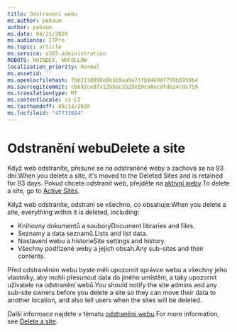 ```yaml
---
title: Odstranění webu
ms.author: pebaum
author: pebaum
ms.date: 04/21/2020
ms.audience: ITPro
ms.topic: article
ms.service: o365-administration
ROBOTS: NOINDEX, NOFOLLOW
localization_priority: Normal
ms.assetid: ''
ms.openlocfilehash: 7bb2110898e8b5b9aa9a73fb04698f759b5959b4
ms.sourcegitcommit: c6692ce0fa1358ec3529e59ca0ecdfdea4cdc759
ms.translationtype: MT
ms.contentlocale: cs-CZ
ms.lasthandoff: 09/14/2020
ms.locfileid: "47731024"
---
```

# <a name="delete-a-site"></a><span data-ttu-id="dd9f9-102">Odstranění webu</span><span class="sxs-lookup"><span data-stu-id="dd9f9-102">Delete a site</span></span>

<span data-ttu-id="dd9f9-103">Když web odstraníte, přesune se na odstraněné weby a zachová se na 93 dní.</span><span class="sxs-lookup"><span data-stu-id="dd9f9-103">When you delete a site, it's moved to the Deleted Sites and is retained for 93 days.</span></span> <span data-ttu-id="dd9f9-104">Pokud chcete odstranit web, přejděte na [aktivní weby](https://admin.microsoft.com/sharepoint?page=sitemanagement&modern=true).</span><span class="sxs-lookup"><span data-stu-id="dd9f9-104">To delete a site, go to [Active Sites](https://admin.microsoft.com/sharepoint?page=sitemanagement&modern=true).</span></span> 

<span data-ttu-id="dd9f9-105">Když web odstraníte, odstraní se všechno, co obsahuje:</span><span class="sxs-lookup"><span data-stu-id="dd9f9-105">When you delete a site, everything within it is deleted, including:</span></span>

- <span data-ttu-id="dd9f9-106">Knihovny dokumentů a soubory</span><span class="sxs-lookup"><span data-stu-id="dd9f9-106">Document libraries and files.</span></span>
- <span data-ttu-id="dd9f9-107">Seznamy a data seznamů.</span><span class="sxs-lookup"><span data-stu-id="dd9f9-107">Lists and list data.</span></span>
- <span data-ttu-id="dd9f9-108">Nastavení webu a historie</span><span class="sxs-lookup"><span data-stu-id="dd9f9-108">Site settings and history.</span></span>
- <span data-ttu-id="dd9f9-109">Všechny podřízené weby a jejich obsah.</span><span class="sxs-lookup"><span data-stu-id="dd9f9-109">Any sub-sites and their contents.</span></span>

<span data-ttu-id="dd9f9-110">Před odstraněním webu byste měli upozornit správce webu a všechny jeho vlastníky, aby mohli přesunout data do jiného umístění, a taky upozornit uživatele na odstranění webů.</span><span class="sxs-lookup"><span data-stu-id="dd9f9-110">You should notify the site admins and any sub-site owners before you delete a site so they can move their data to another location, and also tell users when the sites will be deleted.</span></span>

<span data-ttu-id="dd9f9-111">Další informace najdete v tématu [odstranění webu](https://docs.microsoft.com/sharepoint/delete-site-collection).</span><span class="sxs-lookup"><span data-stu-id="dd9f9-111">For more information, see [Delete a site](https://docs.microsoft.com/sharepoint/delete-site-collection).</span></span>
